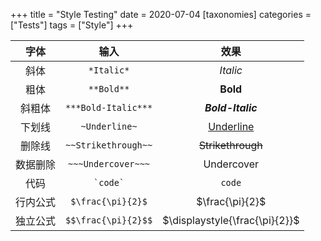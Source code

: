 +++
title = "Style Testing"
date = 2020-07-04
[taxonomies]
categories = ["Tests"]
tags = ["Style"]
+++

<table><thead><th align="center"> 字体     </th><th align="center"> 输入                </th><th align="center"> 效果              </th></thead><tbody><tr><td align="center"> 斜体     </td><td align="center"> <code>*Italic*</code>          </td><td align="center"> <i>Italic</i>          </td></tr><tr><td align="center"> 粗体     </td><td align="center"> <code>**Bold**</code>          </td><td align="center"> <b>Bold</b>          </td></tr><tr><td align="center"> 斜粗体   </td><td align="center"> <code>***Bold-Italic***</code> </td><td align="center"> <b><i>Bold-Italic</i></b> </td></tr><tr><td align="center"> 下划线   </td><td align="center"> <code>~Underline~</code>       </td><td align="center"> <u>Underline</u>       </td></tr><tr><td align="center"> 删除线   </td><td align="center"> <code>~~Strikethrough~~</code> </td><td align="center"> <del>Strikethrough</del> </td></tr><tr><td align="center"> 数据删除 </td><td align="center"> <code>~~~Undercover~~~</code>  </td><td align="center"> <span class="undercover">Undercover</span>  </td></tr><tr><td align="center"> 代码     </td><td align="center"> <code>`code`</code>        </td><td align="center"> <code>code</code>            </td></tr><tr><td align="center"> 行内公式 </td><td align="center"> <code>$\frac{\pi}{2}$</code>   </td><td align="center"> <span class="math">$\frac{\pi}{2}$</span>    </td></tr><tr><td align="center"> 独立公式 </td><td align="center"> <code>$$\frac{\pi}{2}$$</code> </td><td align="center"> <span class="math">$\displaystyle{\frac{\pi}{2}}$</span>  </td></tr></tbody></table>


<!-- more -->

